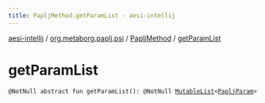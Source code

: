 ```yaml
---
title: PapljMethod.getParamList - aesi-intellij
---
```


[aesi-intellij](../../index.html) / [org.metaborg.paplj.psi](../index.html) / [PapljMethod](index.html) / [getParamList](.)

# getParamList

`@NotNull abstract fun getParamList(): @NotNull `[`MutableList`](https://kotlinlang.org/api/latest/jvm/stdlib/kotlin.collections/-mutable-list/index.html)`<`[`PapljParam`](../-paplj-param.html)`>`